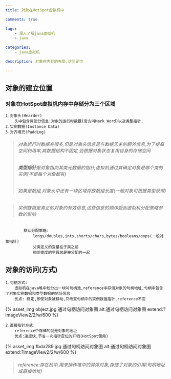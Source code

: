 ```yaml
---
title: 对象在HotSpot虚拟机中

comments: true    

tags: 
    - 深入了解java虚拟机
    - java

categories: 
    - java虚拟机

description: 对象在内存的布局,访问定位

---
```


## 对象的建立位置
### 对象在HotSpot虚拟机内存中存储分为三个区域
    1.对象头(Hearder)
        头中包含两部分信息:对象的运行时数据(官方叫Mark Word)以及类型指针;
    2.实例数据(Instance Data)
    3.对齐填充(Padding)

> ###### 对象运行时数据有很多,但是对象头信息是与数据无关的额外信息,为了提高空间利用率,其数据结构不固定,会根据对象状态复用自身的存储空间
> ###### **类型指针**是对象指向其类元数据的指针,虚拟机通过其确定对象是哪个类的实例(不是每个对象都有)
> ###### 如果是数组,对象头中还有一块区域存放数组长度(一般对象可根据类型获得)

> ###### 实例数据是真正的对象的有效信息,这些信息的顺序受到虚拟机分配策略参数的影响
            默认分配策略: 
                longs/doubles,ints,shorts/chars,bytes/booleans/oops(一般对象指针)
                父类定义的变量在子类之前
                相同宽度的字段总是被分配的一起

<!--more-->

## 对象的访问(方式)
    1.句柄方式:     
        虚拟机在java堆中划分出一块叫句柄池,reference中存储对象的句柄地址,句柄中包含了对象实例数据和类型数据的地址信息
        优点: 稳定,即使对象被移动,只改变句柄中的实例数据指针,reference不变
        
{% asset_img object.jpg 通过句柄访问对象图 alt:通过句柄访问对象图 extend:?imageView2/2/w/600 %}

    2.直接指针方式:
        reference中存储的就是对象的地址
        优点:速度快,节省一次指针定位的开销(HotSpot使用)
        
{% asset_img 1bda289.jpg 通过句柄访问对象图 alt:通过句柄访问对象图 extend:?imageView2/2/w/600 %}

    
> ###### reference:存在栈中,用来操作堆中的具体对象,存储了对象的引用(句柄地址或直接地址)
